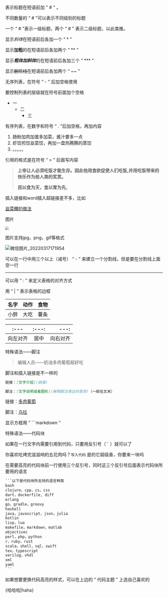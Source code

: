 表示标题在短语前加  " # " 。

不同数量的 “ # ”可以表示不同级别的标题

一个 “ # ”表示一级标题，两个 “ # ” 表示二级标题，以此类推。

显示*斜体*在短语前后各加一个 “ * ”

显示**加粗**的在短语前后各加两个 “ ** ”

显示***粗体加斜体***的在短语前后各加三个 “ *** ”    

显示~~删除线~~在短语前后各加两个 “ ~~ ”      

无序列表，在符号 “ - ” 后加空格使用

要控制列表的层级就在符号前面加个空格

- 一
  - 二
    - 三

有序列表，在数字和符号 “ . ”后加空格，再加内容

1. 肠粉加肉加蛋多加菜，酱汁要多一点
2. 虾饺煎饺韭菜饺，再加一盘热腾腾的蒸饺
3. 。。。。。

引用的格式是在符号 “ > ” 后面写内容

> **上帝让人必须吃饭才能生存。因此他用食欲促使人们吃饭,并用吃饭带来的快乐作为给人类的奖赏。**    
>
> **民以食为天，食以胃为先**。

插入链接和word插入超链接差不多，比如

[韭菜粿的做法](http://www.meichubang.com/web/201507/89573.html)

图片

<img src="G:\微信图片_20220317171954.jpg" style="zoom:67%;" />

图片支持jpg，png，gif等格式

![微信图片_20220317171954](G:\微信图片_20220317171954.jpg)![]()

可以在一行中用三个以上（减号） “ - ” 来建立一个分割线，但是要在分割线上面空一行



-----------

可以用 “ : ” 来定义表格的对齐方式

用 “ | ” 表示表格的边框

| 名字 | 动作 | 食物 |
| ---- | ---- | ---- |
| 小胖 | 大吃 | 薯条 |

| :---     | :---: |     ---: |
| -------- | :---: | -------: |
| 向左对齐 | 居中  | 向右对齐 |



特殊语法——脚注

> 编辑人员——奶油多肉葡萄超好吃

脚注和插入链接是不一样的

```markdown
链接：[文字介绍](链接)

脚注：[文字说明或者图形](解释脚注表达的意思)（一般在文末）

```

链接：[多肉葡萄](https://www.yebaike.com/15/202008/513813.html)

脚注：[乌拉](乌拉是一个俄语语气词，通常用来表达强烈的情感。乌拉在俄军队中的运用尤其广泛，是俄国士兵冲锋时喊的口号)

显示方框用 ” ```markdown “

特殊语法——代码块

如果在一行文字内需要引用到代码，只要用反引号（``  ）就可以了

你喜欢吃烤完滋滋响的五花肉吗？` 写入代码 ` 是的它超级香，你要来一块吗

在需要高亮的代码块前一行使用三个反引号，同时这三个反引号后面表示代码块所要用的语言

```python
​```以下是代码块所支持的语言种类
bash
clojure，cpp，cs，css
dart，dockerfile, diff
erlang
go，gradle，groovy
haskell
java，javascript，json，julia
kotlin
lisp，lua
makefile，markdown，matlab
objectivec
perl，php，python
r，ruby，rust
scala，shell，sql，swift
tex，typescript
verilog，vhdl
xml
yaml
​```
```

如果想要更换代码高亮的样式，可以在上边的 “ 代码主题 ” 上选自己喜欢的

{哈哈哈|haha}